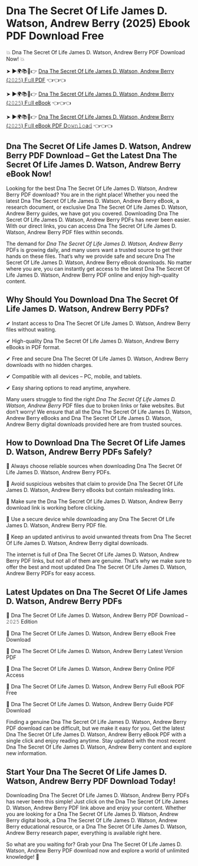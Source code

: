 # Dna The Secret Of Life James D. Watson, Andrew Berry (2025) Ebook PDF Download Free

💥 Dna The Secret Of Life James D. Watson, Andrew Berry PDF Download Now! 💥

➤ ►🌍📚📱👉 [Dna The Secret Of Life James D. Watson, Andrew Berry (𝟸𝟶𝟸𝟻) F𝚞ll PDF](https://getpdf.xyz/dna-the-secret-of-life-james-d.-watson-andrew-berry) 👈👈👈


➤ ►🌍📚📱👉 [Dna The Secret Of Life James D. Watson, Andrew Berry (𝟸𝟶𝟸𝟻) F𝚞ll eBook](https://getpdf.xyz/dna-the-secret-of-life-james-d.-watson-andrew-berry) 👈👈👈


➤ ►🌍📚📱👉 [Dna The Secret Of Life James D. Watson, Andrew Berry (𝟸𝟶𝟸𝟻) F𝚞ll eBook PDF D𝚘𝚠𝚗𝚕𝚘a𝚍](https://getpdf.xyz/dna-the-secret-of-life-james-d.-watson-andrew-berry) 👈👈👈


## Dna The Secret Of Life James D. Watson, Andrew Berry PDF Download – Get the Latest Dna The Secret Of Life James D. Watson, Andrew Berry eBook Now!

Looking for the best Dna The Secret Of Life James D. Watson, Andrew Berry PDF download? You are in the right place! Whether you need the latest Dna The Secret Of Life James D. Watson, Andrew Berry eBook, a research document, or exclusive Dna The Secret Of Life James D. Watson, Andrew Berry guides, we have got you covered. Downloading Dna The Secret Of Life James D. Watson, Andrew Berry PDFs has never been easier. With our direct links, you can access Dna The Secret Of Life James D. Watson, Andrew Berry PDF files within seconds.

The demand for *Dna The Secret Of Life James D. Watson, Andrew Berry* PDFs is growing daily, and many users want a trusted source to get their hands on these files. That’s why we provide safe and secure Dna The Secret Of Life James D. Watson, Andrew Berry eBook downloads. No matter where you are, you can instantly get access to the latest Dna The Secret Of Life James D. Watson, Andrew Berry PDF online and enjoy high-quality content.

## Why Should You Download Dna The Secret Of Life James D. Watson, Andrew Berry PDFs?

✔ Instant access to Dna The Secret Of Life James D. Watson, Andrew Berry files without waiting.

✔ High-quality Dna The Secret Of Life James D. Watson, Andrew Berry eBooks in PDF format.

✔ Free and secure Dna The Secret Of Life James D. Watson, Andrew Berry downloads with no hidden charges.

✔ Compatible with all devices – PC, mobile, and tablets.

✔ Easy sharing options to read anytime, anywhere.

Many users struggle to find the right *Dna The Secret Of Life James D. Watson, Andrew Berry* PDF files due to broken links or fake websites. But don’t worry! We ensure that all the Dna The Secret Of Life James D. Watson, Andrew Berry eBooks and Dna The Secret Of Life James D. Watson, Andrew Berry digital downloads provided here are from trusted sources.

## How to Download Dna The Secret Of Life James D. Watson, Andrew Berry PDFs Safely?

📌 Always choose reliable sources when downloading Dna The Secret Of Life James D. Watson, Andrew Berry PDFs.

📌 Avoid suspicious websites that claim to provide Dna The Secret Of Life James D. Watson, Andrew Berry eBooks but contain misleading links.

📌 Make sure the Dna The Secret Of Life James D. Watson, Andrew Berry download link is working before clicking.

📌 Use a secure device while downloading any Dna The Secret Of Life James D. Watson, Andrew Berry PDF file.

📌 Keep an updated antivirus to avoid unwanted threats from Dna The Secret Of Life James D. Watson, Andrew Berry digital downloads.

The internet is full of Dna The Secret Of Life James D. Watson, Andrew Berry PDF links, but not all of them are genuine. That’s why we make sure to offer the best and most updated Dna The Secret Of Life James D. Watson, Andrew Berry PDFs for easy access.

## Latest Updates on Dna The Secret Of Life James D. Watson, Andrew Berry PDFs

🔹 Dna The Secret Of Life James D. Watson, Andrew Berry PDF Download – 𝟸𝟶𝟸𝟻 Edition

🔹 Dna The Secret Of Life James D. Watson, Andrew Berry eBook Free Download

🔹 Dna The Secret Of Life James D. Watson, Andrew Berry Latest Version PDF

🔹 Dna The Secret Of Life James D. Watson, Andrew Berry Online PDF Access

🔹 Dna The Secret Of Life James D. Watson, Andrew Berry Full eBook PDF Free

🔹 Dna The Secret Of Life James D. Watson, Andrew Berry Guide PDF Download

Finding a genuine Dna The Secret Of Life James D. Watson, Andrew Berry PDF download can be difficult, but we make it easy for you. Get the latest Dna The Secret Of Life James D. Watson, Andrew Berry eBook PDF with a single click and enjoy reading anytime. Stay updated with the most recent Dna The Secret Of Life James D. Watson, Andrew Berry content and explore new information.

## Start Your Dna The Secret Of Life James D. Watson, Andrew Berry PDF Download Today!

Downloading Dna The Secret Of Life James D. Watson, Andrew Berry PDFs has never been this simple! Just click on the Dna The Secret Of Life James D. Watson, Andrew Berry PDF link above and enjoy your content. Whether you are looking for a Dna The Secret Of Life James D. Watson, Andrew Berry digital book, a Dna The Secret Of Life James D. Watson, Andrew Berry educational resource, or a Dna The Secret Of Life James D. Watson, Andrew Berry research paper, everything is available right here.

So what are you waiting for? Grab your Dna The Secret Of Life James D. Watson, Andrew Berry PDF download now and explore a world of unlimited knowledge! 🚀